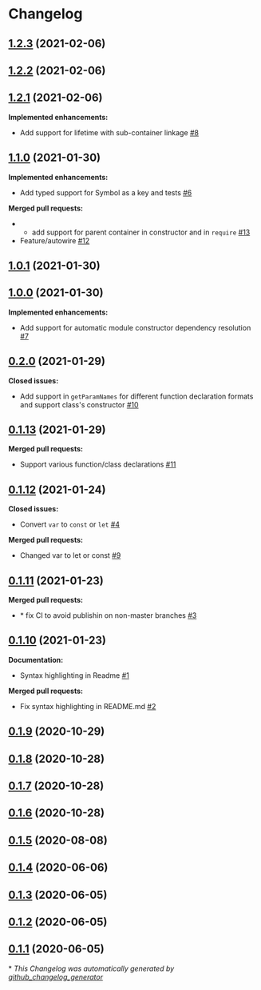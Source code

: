 # Changelog

## [1.2.3](https://github.com/Livshitz/di.libx.js/tree/1.2.3) (2021-02-06)

## [1.2.2](https://github.com/Livshitz/di.libx.js/tree/1.2.2) (2021-02-06)

## [1.2.1](https://github.com/Livshitz/di.libx.js/tree/1.2.1) (2021-02-06)

**Implemented enhancements:**

- Add support for lifetime with sub-container linkage [\#8](https://github.com/Livshitz/di.libx.js/issues/8)

## [1.1.0](https://github.com/Livshitz/di.libx.js/tree/1.1.0) (2021-01-30)

**Implemented enhancements:**

- Add typed support for Symbol as a key and tests [\#6](https://github.com/Livshitz/di.libx.js/issues/6)

**Merged pull requests:**

- + add support for parent container in constructor and in `require` [\#13](https://github.com/Livshitz/di.libx.js/pull/13)
- Feature/autowire [\#12](https://github.com/Livshitz/di.libx.js/pull/12)

## [1.0.1](https://github.com/Livshitz/di.libx.js/tree/1.0.1) (2021-01-30)

## [1.0.0](https://github.com/Livshitz/di.libx.js/tree/1.0.0) (2021-01-30)

**Implemented enhancements:**

- Add support for automatic module constructor dependency resolution [\#7](https://github.com/Livshitz/di.libx.js/issues/7)

## [0.2.0](https://github.com/Livshitz/di.libx.js/tree/0.2.0) (2021-01-29)

**Closed issues:**

- Add support in `getParamNames` for different function declaration formats and support class's constructor  [\#10](https://github.com/Livshitz/di.libx.js/issues/10)

## [0.1.13](https://github.com/Livshitz/di.libx.js/tree/0.1.13) (2021-01-29)

**Merged pull requests:**

- Support various function/class declarations [\#11](https://github.com/Livshitz/di.libx.js/pull/11)

## [0.1.12](https://github.com/Livshitz/di.libx.js/tree/0.1.12) (2021-01-24)

**Closed issues:**

- Convert `var` to `const` or `let` [\#4](https://github.com/Livshitz/di.libx.js/issues/4)

**Merged pull requests:**

- Changed var to let or const [\#9](https://github.com/Livshitz/di.libx.js/pull/9)

## [0.1.11](https://github.com/Livshitz/di.libx.js/tree/0.1.11) (2021-01-23)

**Merged pull requests:**

- \* fix CI to avoid publishin on non-master branches [\#3](https://github.com/Livshitz/di.libx.js/pull/3)

## [0.1.10](https://github.com/Livshitz/di.libx.js/tree/0.1.10) (2021-01-23)

**Documentation:**

- Syntax highlighting in Readme [\#1](https://github.com/Livshitz/di.libx.js/issues/1)

**Merged pull requests:**

- Fix syntax highlighting in README.md [\#2](https://github.com/Livshitz/di.libx.js/pull/2)

## [0.1.9](https://github.com/Livshitz/di.libx.js/tree/0.1.9) (2020-10-29)

## [0.1.8](https://github.com/Livshitz/di.libx.js/tree/0.1.8) (2020-10-28)

## [0.1.7](https://github.com/Livshitz/di.libx.js/tree/0.1.7) (2020-10-28)

## [0.1.6](https://github.com/Livshitz/di.libx.js/tree/0.1.6) (2020-10-28)

## [0.1.5](https://github.com/Livshitz/di.libx.js/tree/0.1.5) (2020-08-08)

## [0.1.4](https://github.com/Livshitz/di.libx.js/tree/0.1.4) (2020-06-06)

## [0.1.3](https://github.com/Livshitz/di.libx.js/tree/0.1.3) (2020-06-05)

## [0.1.2](https://github.com/Livshitz/di.libx.js/tree/0.1.2) (2020-06-05)

## [0.1.1](https://github.com/Livshitz/di.libx.js/tree/0.1.1) (2020-06-05)



\* *This Changelog was automatically generated by [github_changelog_generator](https://github.com/github-changelog-generator/github-changelog-generator)*
